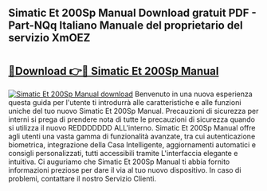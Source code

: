 ## Simatic Et 200Sp Manual Download gratuit PDF - Part-NQq Italiano Manuale del proprietario del servizio XmOEZ

# <h2><a href="http://dfftpi.blite.top/?on=Simatic+Et+200Sp+Manual">🔗Download 👉🔴 Simatic Et 200Sp Manual</a></h2>

[![Simatic Et 200Sp Manual download](https://i.imgur.com/lujVjoI.png)](http://dfftpi.blite.top/?on=Simatic+Et+200Sp+Manual)
Benvenuto in una nuova esperienza questa guida per l'utente ti introdurrà alle caratteristiche e alle funzioni uniche del tuo nuovo Simatic Et 200Sp Manual. Precauzioni di sicurezza per interni si prega di prendere nota di tutte le precauzioni di sicurezza quando si utilizza il nuovo REDDDDDDD ALL'interno. Simatic Et 200Sp Manual offre agli utenti una vasta gamma di funzionalità avanzate, tra cui autenticazione biometrica, integrazione della Casa Intelligente, aggiornamenti automatici e consigli personalizzati, tutti accessibili tramite L'interfaccia elegante e intuitiva. Ci auguriamo che Simatic Et 200Sp Manual ti abbia fornito informazioni preziose per dare il via al tuo nuovo dispositivo. In caso di problemi, contattare il nostro Servizio Clienti.
